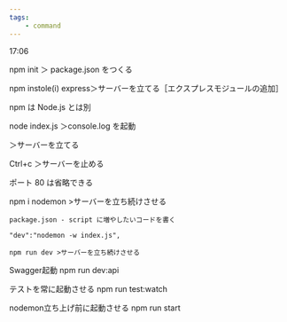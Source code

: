 ```yaml
---
tags:
	- command
---
```


17:06

npm init ＞ package.json をつくる

npm instole(i) express＞サーバーを立てる［エクスプレスモジュールの追加］

npm は Node.js とは別

node index.js ＞console.log を起動

＞サーバーを立てる

Ctrl+c  ＞サーバーを止める

ポート 80 は省略できる

npm i nodemon >サーバーを立ち続けさせる
	
	package.json - script に増やしたいコードを書く
	
	"dev":"nodemon -w index.js",

	npm run dev >サーバーを立ち続けさせる

Swagger起動
npm run dev:api        

テストを常に起動させる
npm run test:watch

nodemon立ち上げ前に起動させる
npm run start
